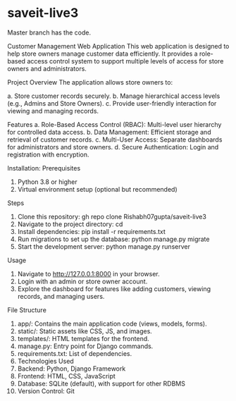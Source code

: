 # saveit-live3
Master branch has the code.

Customer Management Web Application
This web application is designed to help store owners manage customer data efficiently.
It provides a role-based access control system to support multiple levels of access for store owners and administrators.

Project Overview
The application allows store owners to:

a. Store customer records securely.
b. Manage hierarchical access levels (e.g., Admins and Store Owners).
c. Provide user-friendly interaction for viewing and managing records.

Features
a. Role-Based Access Control (RBAC): Multi-level user hierarchy for controlled data access.
b. Data Management: Efficient storage and retrieval of customer records.
c. Multi-User Access: Separate dashboards for administrators and store owners.
d. Secure Authentication: Login and registration with encryption.

Installation:
Prerequisites
1. Python 3.8 or higher
2. Virtual environment setup (optional but recommended)

Steps
1. Clone this repository:
gh repo clone Rishabh07gupta/saveit-live3
2. Navigate to the project directory:
cd <project-folder>
3. Install dependencies:
pip install -r requirements.txt
4. Run migrations to set up the database:
python manage.py migrate
5. Start the development server:
python manage.py runserver

Usage
1. Navigate to http://127.0.0.1:8000 in your browser.
2. Login with an admin or store owner account.
3. Explore the dashboard for features like adding customers, viewing records, and managing users.

File Structure
1. app/: Contains the main application code (views, models, forms).
2. static/: Static assets like CSS, JS, and images.
3. templates/: HTML templates for the frontend.
4. manage.py: Entry point for Django commands.
5. requirements.txt: List of dependencies.
6. Technologies Used
7. Backend: Python, Django Framework
8. Frontend: HTML, CSS, JavaScript
9. Database: SQLite (default), with support for other RDBMS
10. Version Control: Git

